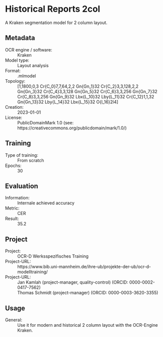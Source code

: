 <link rel="stylesheet" href="../../../../table_hide.css"/>
<div>
   <h1 id="title">Historical Reports 2col</h1>
   <p id="paragraph">A Kraken segmentation model for 2 column layout.</p>
   <h2>Metadata</h2>
   <dl class="grid">
      <dt id="Language">OCR engine / software:</dt>
      <dd>Kraken</dd>
      <dt id="Type">Model type:</dt>
      <dd>Layout analysis</dd>
      <dt id="Format">Format:</dt>
      <dd>.mlmodel</dd>
      <dt id="Topology">Topology:</dt>
      <dd>[1,1800,0,3 Cr{C_0}7,7,64,2,2 Gn{Gn_1}32 Cr{C_2}3,3,128,2,2 Gn{Gn_3}32 Cr{C_4}3,3,128 Gn{Gn_5}32 Cr{C_6}3,3,256 Gn{Gn_7}32 Cr{C_8}3,3,256 Gn{Gn_9}32 Lbx{L_10}32 Lby{L_11}32 Cr{C_12}1,1,32 Gn{Gn_13}32 Lby{L_14}32 Lbx{L_15}32 O{l_16}2l4]</dd>
      <dt id="Creation">Creation:</dt>
      <dd>2023-01-01</dd>
      <dt id="License">License:</dt>
      <dd>PublicDomainMark 1.0 (see: https://creativecommons.org/publicdomain/mark/1.0/)</dd>
   </dl>
   <h2>Training</h2>
   <dl class="grid">
      <dt id="Training-type">Type of training:</dt>
      <dd>From scratch</dd>
      <dt id="Epochs">Epochs:</dt>
      <dd>30</dd>
   </dl>
   <h2>Evaluation</h2>
   <dl class="grid">
      <dt id="Information">Information:</dt>
      <dd>Internale achieved accuracy</dd>
      <dt id="Metric">Metric:</dt>
      <dd>CER</dd>
      <dt id="Result">Result:</dt>
      <dd>35.2</dd>
   </dl>
   <h2>Project</h2>
   <dl class="grid">
      <dt id="Project">Project:</dt>
      <dd>OCR-D Werksspezifisches Training</dd>
      <dt id="Project-URL">Project-URL:</dt>
      <dd>https://www.bib.uni-mannheim.de/ihre-ub/projekte-der-ub/ocr-d-modelltraining/</dd>
      <dt id="Project-URL">Project-URL:</dt>
      <dd>Jan Kamlah (project-manager, quality-control) (ORCID: 0000-0002-0417-7562)</dd><dd>Thomas Schmidt (project-manager) (ORCID: 0000-0003-3620-3355)</dd>
   </dl>
   <h2>Usage</h2>
   <dl class="grid">
      <dt id="Usage-General">General:</dt>
      <dd>Use it for modern and historical 2 column layout with the OCR-Engine Kraken.</dd>
   </dl>
</div>
